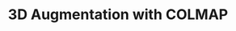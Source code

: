 ---
layout: page
title: 3D Augmentation with COLMAP
description: Developed an offline Augmented Reality (AR) viewer that overlays virtual objects onto 3D scenes, using COLMAP for reconstruction and implementing a custom RANSAC algorithm for plane detection, geometric transformations, and 3D-to-2D projection.
img: assets/img/colmap.jpg
redirect: ../assets/pdf/colmapproject.pdf
importance: 1
category: fun
---